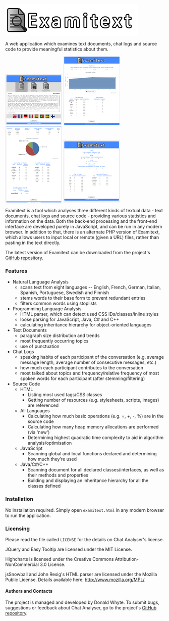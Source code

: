 ![Examitext](https://github.com/DonaldWhyte/examitext/raw/wiki/header.png)

A web application which examines text documents, chat logs and source code to provide meaningful statistics about them.

![examitext screenshot](https://github.com/DonaldWhyte/examitext/raw/wiki/Thumbnail%20-%20Examitext%20Screenshot%201.png)
![examitext screenshot](https://github.com/DonaldWhyte/examitext/raw/wiki/Thumbnail%20-%20Examitext%20Screenshot%202.png)
![examitext screenshot](https://github.com/DonaldWhyte/examitext/raw/wiki/Thumbnail%20-%20Examitext%20Screenshot%203.png)
![examitext screenshot](https://github.com/DonaldWhyte/examitext/raw/wiki/Thumbnail%20-%20Examitext%20Screenshot%204.png)

Examitext is a tool which analyses three different kinds of textual data - text documents, chat logs and source code - providing various statistics and information on the data. Both the back-end processing and the front-end interface are developed purely in JavaScript, and can be run in any modern browser. In addition to that, there is an alternate PHP version of Examitext, which allows users to input local or remote (given a URL) files, rather than pasting in the text directly.

The latest version of Examitext can be downloaded from the project's [GitHub repository](https://github.com/DonaldWhyte/examitext).

### Features

* Natural Language Analysis
    * scans text from eight languages -- English, French, German, Italian, Spanish, Portuguese, Swedish and Finnish
    * stems words to their base form to prevent redundant entries
    * filters common words using stoplists
* Programming Language Analysis
    * HTML parser, which can detect used CSS IDs/classes/inline styles
    * loose parsing for JavaScript, Java, C# and C++
    * calculating inheritance hierarchy for object-oriented languages
* Text Documents
    * paragraph size distribution and trends
    * most frequently occurring topics
    * use of punctuation
* Chat Logs
    * speaking habits of each participant of the conversation (e.g. average message length, average number of consecutive messages, etc.)
    * how much each participant contributes to the conversation
    * most talked about topics and frequency/relative frequency of most spoken words for each participant (after stemming/filtering)
* Source Code
    * HTML
        * Listing most used tags/CSS classes
        * Getting number of resources (e.g. stylesheets, scripts, images) are referenced
    * All Languages
        * Calculating how much basic operations (e.g. =, +, -, %) are in the source code
        * Calculating how many heap memory allocations are performed (via 'new')
        * Determining highest quadratic time complexity to aid in algorithm analysis/optimisation
    * JavaScript
        * Scanning global and local functions declared and determining how much they're used
    * Java/C#/C++
        * Scanning document for all declared classes/interfaces, as well as their methods and properties
        * Building and displaying an inheritance hierarchy for all the classes defined

### Installation

No installation required. Simply open `examitext.html` in any modern browser to
run the application.

### Licensing

Please read the file called `LICENSE` for the details on Chat Analyser's license.

JQuery and Easy Tooltip are licensed under the MIT License.

Highcharts is licensed under the Creative Commons Attribution-NonCommercial 3.0
License.

jsSnowball and John Resig's HTML parser are licensed under the Mozilla Public
License. Details available here: http://www.mozilla.org/MPL/

#### Authors and Contacts

The project is managed and developed by Donald Whyte. To submit bugs,
suggestions or feedback about Chat Analyser, go to the project's [GitHub repository](https://github.com/DonaldWhyte/examitext).
